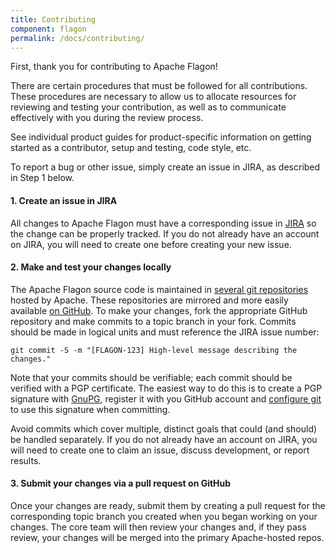 ```yaml
---
title: Contributing
component: flagon
permalink: /docs/contributing/
---
```


First, thank you for contributing to Apache Flagon!

There are certain procedures that must be followed for all contributions. These procedures are necessary to allow us to allocate resources for reviewing and testing your contribution, as well as to communicate effectively with you during the review process.

See individual product guides for product-specific information on getting started as a contributor, setup and testing, code style, etc.

To report a bug or other issue, simply create an issue in JIRA, as described in Step 1 below.

#### 1. Create an issue in JIRA

   All changes to Apache Flagon must have a corresponding issue in [JIRA](https://issues.apache.org/jira/browse/FLAGON) so the change can be properly tracked.  If you do not already have an account on JIRA, you will need to create one before creating your new issue.

#### 2. Make and test your changes locally

   The Apache Flagon source code is maintained in [several git repositories](https://gitbox.apache.org/repos/asf?s=flagon) hosted by Apache.  These repositories are mirrored and more easily available [on GitHub](https://github.com/apache?q=flagon).  To make your changes, fork the appropriate GitHub repository and make commits to a topic branch in your fork.  Commits should be made in logical units and must reference the JIRA issue number:
   ```shell
   git commit -S -m "[FLAGON-123] High-level message describing the changes."
   ```
   Note that your commits should be verifiable; each commit should be verified with a PGP certificate. The easiest way to do this is to create a PGP signature with [GnuPG](https://www.gnupg.org/), register it with you GitHub account and [configure git](https://git-scm.com/book/en/v2/Git-Tools-Signing-Your-Work) to use this signature when committing. 
   
   Avoid commits which cover multiple, distinct goals that could (and should) be handled separately.  If you do not already have an account on JIRA, you will need to create one to claim an issue, discuss development, or report results.

#### 3. Submit your changes via a pull request on GitHub

   Once your changes are ready, submit them by creating a pull request for the corresponding topic branch you created when you began working on your changes.  The core team will then review your changes and, if they pass review, your changes will be merged into the primary Apache-hosted repos.
